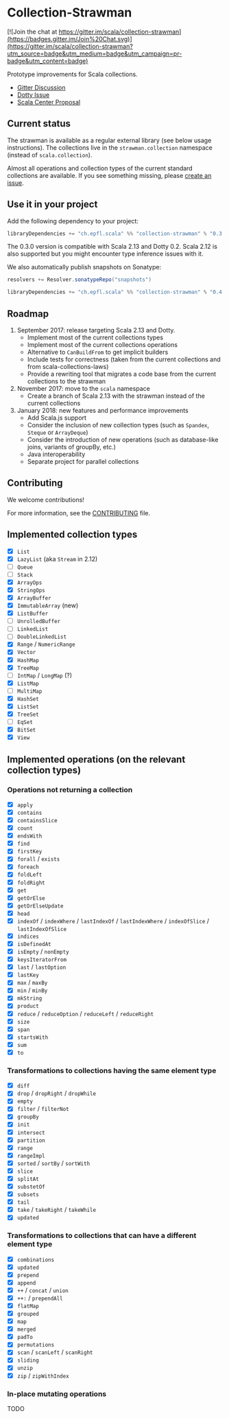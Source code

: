 # Collection-Strawman

[![Join the chat at https://gitter.im/scala/collection-strawman](https://badges.gitter.im/Join%20Chat.svg)](https://gitter.im/scala/collection-strawman?utm_source=badge&utm_medium=badge&utm_campaign=pr-badge&utm_content=badge)

Prototype improvements for Scala collections.

- [Gitter Discussion](https://gitter.im/scala/collection-strawman)
- [Dotty Issue](https://github.com/lampepfl/dotty/issues/818)
- [Scala Center Proposal](https://github.com/scalacenter/advisoryboard/blob/master/proposals/007-collections.md)

## Current status

The strawman is available as a regular external library (see below usage
instructions). The collections live in the `strawman.collection` namespace
(instead of `scala.collection`).

Almost all operations and collection types of the current standard collections
are available. If you see something missing, please
[create an issue](https://github.com/scala/collection-strawman/issues/new).

## Use it in your project

Add the following dependency to your project:

~~~ scala
libraryDependencies += "ch.epfl.scala" %% "collection-strawman" % "0.3.0"
~~~

The 0.3.0 version is compatible with Scala 2.13 and Dotty 0.2. Scala 2.12 is also supported
but you might encounter type inference issues with it.

We also automatically publish snapshots on Sonatype:

~~~ scala
resolvers += Resolver.sonatypeRepo("snapshots")

libraryDependencies += "ch.epfl.scala" %% "collection-strawman" % "0.4.0-SNAPSHOT"
~~~

## Roadmap

1. September 2017: release targeting Scala 2.13 and Dotty.
    - Implement most of the current collections types
    - Implement most of the current collections operations
    - Alternative to `CanBuildFrom` to get implicit builders
    - Include tests for correctness (taken from the current collections
      and from scala-collections-laws)
    - Provide a rewriting tool that migrates a code base from the current
      collections to the strawman
2. November 2017: move to the `scala` namespace
    - Create a branch of Scala 2.13 with the strawman instead of the current
      collections
3. January 2018: new features and performance improvements
    - Add Scala.js support
    - Consider the inclusion of new collection types (such as `Spandex`, `Steque`
      or `ArrayDeque`)
    - Consider the introduction of new operations (such as database-like joins,
      variants of groupBy, etc.)
    - Java interoperability
    - Separate project for parallel collections

## Contributing

We welcome contributions!

For more information, see the [CONTRIBUTING](CONTRIBUTING.md) file.

## Implemented collection types

- [x] `List`
- [x] `LazyList` (aka `Stream` in 2.12)
- [ ] `Queue`
- [ ] `Stack`
- [x] `ArrayOps`
- [x] `StringOps`
- [x] `ArrayBuffer`
- [x] `ImmutableArray` (new)
- [x] `ListBuffer`
- [ ] `UnrolledBuffer`
- [ ] `LinkedList`
- [ ] `DoubleLinkedList`
- [x] `Range` / `NumericRange`
- [x] `Vector`
- [x] `HashMap`
- [x] `TreeMap`
- [ ] `IntMap` / `LongMap` (?)
- [x] `ListMap`
- [ ] `MultiMap`
- [x] `HashSet`
- [x] `ListSet`
- [x] `TreeSet`
- [ ] `EqSet`
- [x] `BitSet`
- [x] `View`

## Implemented operations (on the relevant collection types)

### Operations not returning a collection

- [x] `apply`
- [x] `contains`
- [x] `containsSlice`
- [x] `count`
- [x] `endsWith`
- [x] `find`
- [x] `firstKey`
- [x] `forall` / `exists`
- [x] `foreach`
- [x] `foldLeft`
- [x] `foldRight`
- [x] `get`
- [x] `getOrElse`
- [x] `getOrElseUpdate`
- [x] `head`
- [x] `indexOf` / `indexWhere` / `lastIndexOf` / `lastIndexWhere` / `indexOfSlice` / `lastIndexOfSlice`
- [x] `indices`
- [x] `isDefinedAt`
- [x] `isEmpty` / `nonEmpty`
- [x] `keysIteratorFrom`
- [x] `last` / `lastOption`
- [x] `lastKey`
- [x] `max` / `maxBy`
- [x] `min` / `minBy`
- [x] `mkString`
- [x] `product`
- [x] `reduce` / `reduceOption` / `reduceLeft` / `reduceRight`
- [x] `size`
- [x] `span`
- [x] `startsWith`
- [x] `sum`
- [x] `to`

### Transformations to collections having the same element type

- [x] `diff`
- [x] `drop` / `dropRight` / `dropWhile`
- [x] `empty`
- [x] `filter` / `filterNot`
- [x] `groupBy`
- [x] `init`
- [x] `intersect`
- [x] `partition`
- [x] `range`
- [x] `rangeImpl`
- [x] `sorted` / `sortBy` / `sortWith`
- [x] `slice`
- [x] `splitAt`
- [x] `substetOf`
- [x] `subsets`
- [x] `tail`
- [x] `take` / `takeRight` / `takeWhile`
- [x] `updated`

### Transformations to collections that can have a different element type

- [x] `combinations`
- [x] `updated`
- [x] `prepend`
- [x] `append`
- [x] `++` / `concat` / `union`
- [x] `++:` / `prependAll`
- [x] `flatMap`
- [x] `grouped`
- [x] `map`
- [x] `merged`
- [x] `padTo`
- [x] `permutations`
- [x] `scan` / `scanLeft` / `scanRight`
- [x] `sliding`
- [x] `unzip`
- [x] `zip` / `zipWithIndex`

### In-place mutating operations

TODO